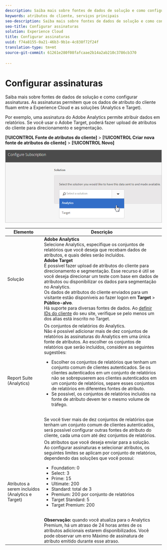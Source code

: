 ```yaml
---
description: Saiba mais sobre fontes de dados de solução e como configurar assinaturas. As assinaturas permitem que os dados de atributo do cliente fluam entre a Experience Cloud e as soluções (Analytics e Target).
keywords: atributos do cliente, serviços principais
seo-description: Saiba mais sobre fontes de dados de solução e como configurar assinaturas. As assinaturas permitem que os dados de atributo do cliente fluam entre a Experience Cloud e as soluções (Analytics e Target).
seo-title: Configurar assinaturas
solution: Experience Cloud
title: Configurar assinaturas
uuid: f74a8155-0a21-46b3-9b1e-4c838f72f24f
translation-type: tm+mt
source-git-commit: 61261e280f08fafcaae2b14a2ab210c3786cb370

---
```



# Configurar assinaturas

Saiba mais sobre fontes de dados de solução e como configurar assinaturas. As assinaturas permitem que os dados de atributo do cliente fluam entre a Experience Cloud e as soluções (Analytics e Target).

Por exemplo, uma assinatura do Adobe Analytics permite atribuir dados em relatórios. Se você usar o Adobe Target, poderá fazer upload de atributos do cliente para direcionamento e segmentação.

**[!UICONTROL Fonte de atributos do cliente]** &gt; **[!UICONTROL Criar nova fonte de atributos do cliente]** &gt; **[!UICONTROL Novo]**

![](assets/configure_subscription_page.png)

| Elemento | Descrição |
|--- |--- |
| Solução | **Adobe Analytics**<br>Selecione Analytics, especifique os conjuntos de relatórios que você deseja que recebam dados de atributos, e quais deles serão incluídos.<br>**Adobe Target**<br>É possível fazer upload de atributos do cliente para direcionamento e segmentação. Esse recurso é útil se você deseja direcionar um teste com base em dados de atributos ou disponibilizar os dados para segmentação no Analytics.<br>Os dados de atributos do cliente enviados para um visitante estão disponíveis ao fazer logon em **Target** &gt; **Público-alvo**.<br>Há suporte para diversas fontes de dados. Ao [definir IDs do cliente](../core-services/core-services.md) do seu site, verifique se pelo menos um dos alias está inscrito no Target. |
| Report Suite (Analytics) | Os conjuntos de relatórios do Analytics.<br>Não é possível adicionar mais de dez conjuntos de relatórios às assinaturas do Analytics em uma única fonte de atributos. Ao escolher os conjuntos de relatórios que serão incluídos, considere as seguintes sugestões:<ul><li>Escolher os conjuntos de relatórios que tenham um conjunto comum de clientes autenticados. Se os clientes autenticados em um conjunto de relatórios não se sobrepuserem aos clientes autenticados em um conjunto de relatórios, separe esses conjuntos de relatórios em diferentes fontes de atributo.</li><li>Se possível, os conjuntos de relatórios incluídos na fonte de atributo devem ter o mesmo volume de tráfego.</li></ul><br>Se você tiver mais de dez conjuntos de relatórios que tenham um conjunto comum de clientes autenticados, será possível configurar outras fontes de atributo do cliente, cada uma com até dez conjuntos de relatórios. |
| Atributos a serem incluídos (Analytics e Target) | Os atributos que você deseja enviar para a solução. <br>Ao configurar assinaturas e selecionar atributos, os seguintes limites se aplicam por conjunto de relatórios, dependendo das soluções que você possui:<ul><li>Foundation: 0</li><li>Select: 3</li><li>Prime: 15</li><li>Ultimate: 200</li><li>Standard: total de 3</li><li>Premium: 200 por conjunto de relatórios</li><li>Target Standard: 5</li><li>Target Premium: 200</li></ul><br>**Observação:** quando você atualiza para o Analytics Premium, há um atraso de 24 horas antes de os atributos adicionais estarem disponibilizados. Você pode observar um erro Máximo de assinatura de atributo emitido durante esse atraso. |
